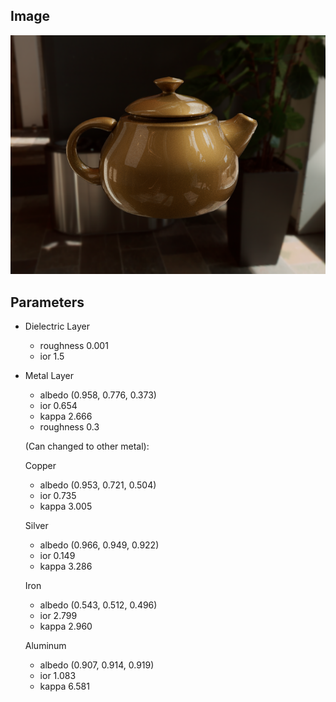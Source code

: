 ## Image

![alt text](image.png)

## Parameters

-   Dielectric Layer

    -   roughness 0.001
    -   ior 1.5

-   Metal Layer

    -   albedo (0.958, 0.776, 0.373)
    -   ior 0.654
    -   kappa 2.666
    -   roughness 0.3

    (Can changed to other metal):

    Copper

    -   albedo (0.953, 0.721, 0.504)
    -   ior 0.735
    -   kappa 3.005

    Silver

    -   albedo (0.966, 0.949, 0.922)
    -   ior 0.149
    -   kappa 3.286

    Iron

    -   albedo (0.543, 0.512, 0.496)
    -   ior 2.799
    -   kappa 2.960

    Aluminum

    -   albedo (0.907, 0.914, 0.919)
    -   ior 1.083
    -   kappa 6.581
